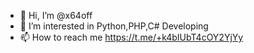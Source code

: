 - 👋 Hi, I’m @x64off
- 👀 I’m interested in Python,PHP,C# Developing 
- 📫 How to reach me https://t.me/+k4bIUbT4cOY2YjYy

<!---
x64off/x64off is a ✨ special ✨ repository because its `README.md` (this file) appears on your GitHub profile.
You can click the Preview link to take a look at your changes.
--->
